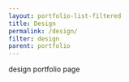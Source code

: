 ```yaml
---
layout: portfolio-list-filtered
title: Design
permalink: /design/
filter: design
parent: portfolio
---
```


design portfolio page
